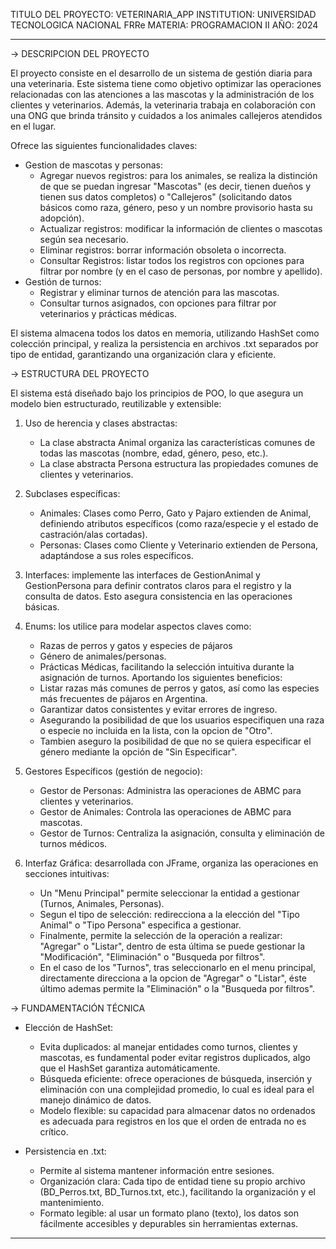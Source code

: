 TITULO DEL PROYECTO: VETERINARIA_APP
INSTITUTION: UNIVERSIDAD TECNOLOGICA NACIONAL FRRe
MATERIA: PROGRAMACION II
AÑO: 2024

------------------------------------------------------------------------
-> DESCRIPCION DEL PROYECTO

El proyecto consiste en el desarrollo de un sistema de gestión diaria para una veterinaria. Este sistema tiene como objetivo optimizar las operaciones relacionadas 
con las atenciones a las mascotas y la administración de los clientes y veterinarios. Además, la veterinaria trabaja en colaboración con una ONG que brinda tránsito 
y cuidados a los animales callejeros atendidos en el lugar.

Ofrece las siguientes funcionalidades claves:
- Gestion de mascotas y personas:
    * Agregar nuevos registros: para los animales, se realiza la distinción de que se puedan ingresar "Mascotas" (es decir, tienen dueños y tienen sus datos completos) o 
      "Callejeros" (solicitando datos básicos como raza, género, peso y un nombre provisorio hasta su adopción).
    * Actualizar registros: modificar la información de clientes o mascotas según sea necesario.
    * Eliminar registros: borrar información obsoleta o incorrecta.
    * Consultar Registros: listar todos los registros con opciones para filtrar por nombre (y en el caso de personas, por nombre y apellido).
- Gestión de turnos:
    * Registrar y eliminar turnos de atención para las mascotas.
    * Consultar turnos asignados, con opciones para filtrar por veterinarios y prácticas médicas.

El sistema almacena todos los datos en memoria, utilizando HashSet como colección principal, y realiza la persistencia en archivos .txt separados por tipo de entidad, 
garantizando una organización clara y eficiente.


-> ESTRUCTURA DEL PROYECTO

El sistema está diseñado bajo los principios de POO, lo que asegura un modelo bien estructurado, reutilizable y extensible:
1) Uso de herencia y clases abstractas: 
    * La clase abstracta Animal organiza las características comunes de todas las mascotas (nombre, edad, género, peso, etc.).
    * La clase abstracta Persona estructura las propiedades comunes de clientes y veterinarios.

2) Subclases específicas:
    * Animales: Clases como Perro, Gato y Pajaro extienden de Animal, definiendo atributos específicos (como raza/especie y el estado de castración/alas cortadas).
    * Personas: Clases como Cliente y Veterinario extienden de Persona, adaptándose a sus roles específicos.

3) Interfaces: implemente las interfaces de GestionAnimal y GestionPersona para definir contratos claros para el registro y la consulta de datos. 
   Esto asegura consistencia en las operaciones básicas.

4) Enums: los utilice para modelar aspectos claves como:
    * Razas de perros y gatos y especies de pájaros
    * Género de animales/personas.
    * Prácticas Médicas, facilitando la selección intuitiva durante la asignación de turnos.
   Aportando los siguientes beneficios: 
    * Listar razas más comunes de perros y gatos, así como las especies más frecuentes de pájaros en Argentina.
    * Garantizar datos consistentes y evitar errores de ingreso.
    * Asegurando la posibilidad de que los usuarios especifiquen una raza o especie no incluida en la lista, con la opcion de "Otro".
    * Tambien aseguro la posibilidad de que no se quiera especificar el género mediante la opción de "Sin Especificar".

5) Gestores Específicos (gestión de negocio):
    * Gestor de Personas: Administra las operaciones de ABMC para clientes y veterinarios.
    * Gestor de Animales: Controla las operaciones de ABMC para mascotas.
    * Gestor de Turnos: Centraliza la asignación, consulta y eliminación de turnos médicos.

6) Interfaz Gráfica: desarrollada con JFrame, organiza las operaciones en secciones intuitivas:
    * Un "Menu Principal" permite seleccionar la entidad a gestionar (Turnos, Animales, Personas).
    * Segun el tipo de selección: redirecciona a la elección del "Tipo Animal" o "Tipo Persona" especifica a gestionar. 
    * Finalmente, permite la selección de la operación a realizar: "Agregar" o "Listar", dentro de esta última se puede gestionar la "Modificación", 
      "Eliminación" o "Busqueda por filtros".
    * En el caso de los "Turnos", tras seleccionarlo en el menu principal, directamente direcciona a la opcion de "Agregar" o "Listar", éste último ademas permite 
      la "Eliminación" o la "Busqueda por filtros".

-> FUNDAMENTACIÓN TÉCNICA
- Elección de HashSet:
    * Evita duplicados: al manejar entidades como turnos, clientes y mascotas, es fundamental poder evitar registros duplicados, algo que el HashSet garantiza automáticamente.
    * Búsqueda eficiente: ofrece operaciones de búsqueda, inserción y eliminación con una complejidad promedio, lo cual es ideal para el manejo dinámico de datos.
    * Modelo flexible: su capacidad para almacenar datos no ordenados es adecuada para registros en los que el orden de entrada no es crítico.

- Persistencia en .txt:
    * Permite al sistema mantener información entre sesiones.
    * Organización clara: Cada tipo de entidad tiene su propio archivo (BD_Perros.txt, BD_Turnos.txt, etc.), facilitando la organización y el mantenimiento.
    * Formato legible: al usar un formato plano (texto), los datos son fácilmente accesibles y depurables sin herramientas externas.
      
------------------------------------------------------------------------